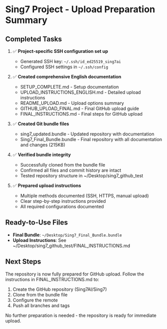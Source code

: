 # Sing7 Project - Upload Preparation Summary

## Completed Tasks

1. ✅ **Project-specific SSH configuration set up**
   - Generated SSH key: `~/.ssh/id_ed25519_sing7ai`
   - Configured SSH settings in `~/.ssh/config`

2. ✅ **Created comprehensive English documentation**
   - SETUP_COMPLETE.md - Setup documentation
   - UPLOAD_INSTRUCTIONS_ENGLISH.md - Detailed upload instructions
   - README_UPLOAD.md - Upload options summary
   - GITHUB_UPLOAD_FINAL.md - Final GitHub upload guide
   - FINAL_INSTRUCTIONS.md - Final steps for GitHub upload

3. ✅ **Created Git bundle files**
   - sing7_updated.bundle - Updated repository with documentation
   - Sing7_Final_Bundle.bundle - Final repository with all documentation and changes (215KB)

4. ✅ **Verified bundle integrity**
   - Successfully cloned from the bundle file
   - Confirmed all files and commit history are intact
   - Tested repository structure in ~/Desktop/sing7_github_test

5. ✅ **Prepared upload instructions**
   - Multiple methods documented (SSH, HTTPS, manual upload)
   - Clear step-by-step instructions provided
   - All required configurations documented

## Ready-to-Use Files

- **Final Bundle**: `~/Desktop/Sing7_Final_Bundle.bundle`
- **Upload Instructions**: See ~/Desktop/sing7_github_test/FINAL_INSTRUCTIONS.md

## Next Steps

The repository is now fully prepared for GitHub upload. Follow the instructions in FINAL_INSTRUCTIONS.md to:

1. Create the GitHub repository (Sing7AI/Sing7)
2. Clone from the bundle file
3. Configure the remote
4. Push all branches and tags

No further preparation is needed - the repository is ready for immediate upload. 
